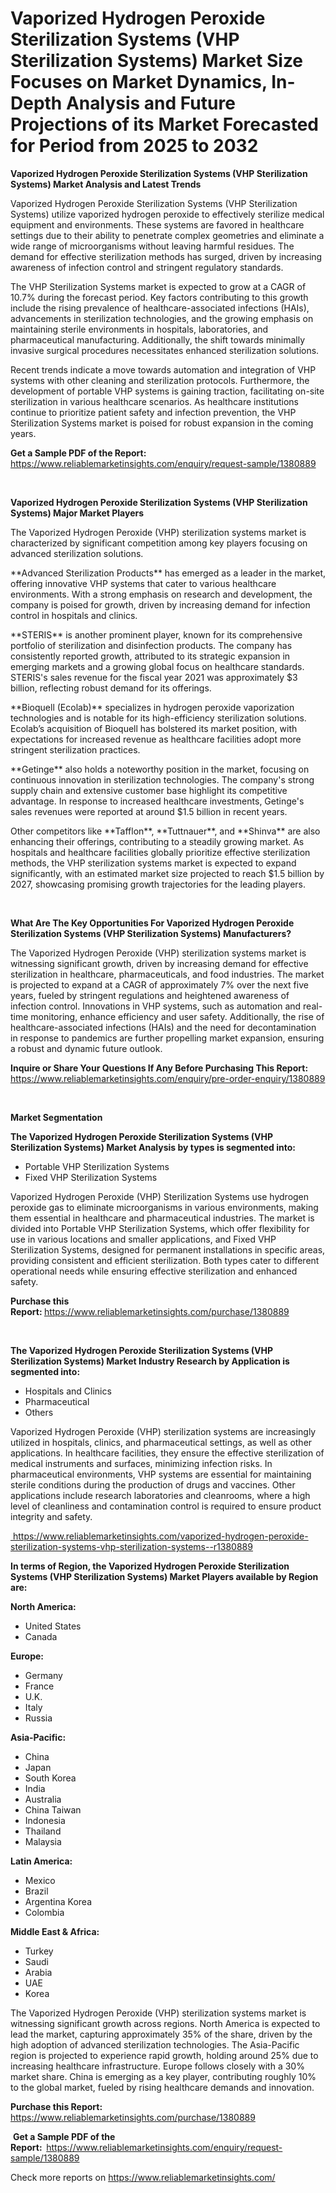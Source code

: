 <p><h1>Vaporized Hydrogen Peroxide Sterilization Systems (VHP Sterilization Systems) Market Size Focuses on Market Dynamics, In-Depth Analysis and Future Projections of its Market Forecasted for Period from 2025 to 2032</h1></p><p><strong>Vaporized Hydrogen Peroxide Sterilization Systems (VHP Sterilization Systems) Market Analysis and Latest Trends</strong></p>
<p><p>Vaporized Hydrogen Peroxide Sterilization Systems (VHP Sterilization Systems) utilize vaporized hydrogen peroxide to effectively sterilize medical equipment and environments. These systems are favored in healthcare settings due to their ability to penetrate complex geometries and eliminate a wide range of microorganisms without leaving harmful residues. The demand for effective sterilization methods has surged, driven by increasing awareness of infection control and stringent regulatory standards.</p><p>The VHP Sterilization Systems market is expected to grow at a CAGR of 10.7% during the forecast period. Key factors contributing to this growth include the rising prevalence of healthcare-associated infections (HAIs), advancements in sterilization technologies, and the growing emphasis on maintaining sterile environments in hospitals, laboratories, and pharmaceutical manufacturing. Additionally, the shift towards minimally invasive surgical procedures necessitates enhanced sterilization solutions.</p><p>Recent trends indicate a move towards automation and integration of VHP systems with other cleaning and sterilization protocols. Furthermore, the development of portable VHP systems is gaining traction, facilitating on-site sterilization in various healthcare scenarios. As healthcare institutions continue to prioritize patient safety and infection prevention, the VHP Sterilization Systems market is poised for robust expansion in the coming years.</p></p>
<p><strong>Get a Sample PDF of the Report:&nbsp;</strong> <a href="https://www.reliablemarketinsights.com/enquiry/request-sample/1380889?utm_campaign=3169&utm_medium=2&utm_source=Github&utm_content=ia&utm_term=04032025&utm_id=vaporized-hydrogen-peroxide-sterilization-systems-vhp-sterilization-systems">https://www.reliablemarketinsights.com/enquiry/request-sample/1380889</a></p>
<p>&nbsp;</p>
<p><strong>Vaporized Hydrogen Peroxide Sterilization Systems (VHP Sterilization Systems) Major Market Players</strong></p>
<p><p>The Vaporized Hydrogen Peroxide (VHP) sterilization systems market is characterized by significant competition among key players focusing on advanced sterilization solutions. </p><p>**Advanced Sterilization Products** has emerged as a leader in the market, offering innovative VHP systems that cater to various healthcare environments. With a strong emphasis on research and development, the company is poised for growth, driven by increasing demand for infection control in hospitals and clinics.</p><p>**STERIS** is another prominent player, known for its comprehensive portfolio of sterilization and disinfection products. The company has consistently reported growth, attributed to its strategic expansion in emerging markets and a growing global focus on healthcare standards. STERIS's sales revenue for the fiscal year 2021 was approximately $3 billion, reflecting robust demand for its offerings.</p><p>**Bioquell (Ecolab)** specializes in hydrogen peroxide vaporization technologies and is notable for its high-efficiency sterilization solutions. Ecolab’s acquisition of Bioquell has bolstered its market position, with expectations for increased revenue as healthcare facilities adopt more stringent sterilization practices.</p><p>**Getinge** also holds a noteworthy position in the market, focusing on continuous innovation in sterilization technologies. The company's strong supply chain and extensive customer base highlight its competitive advantage. In response to increased healthcare investments, Getinge's sales revenues were reported at around $1.5 billion in recent years.</p><p>Other competitors like **Tafflon**, **Tuttnauer**, and **Shinva** are also enhancing their offerings, contributing to a steadily growing market. As hospitals and healthcare facilities globally prioritize effective sterilization methods, the VHP sterilization systems market is expected to expand significantly, with an estimated market size projected to reach $1.5 billion by 2027, showcasing promising growth trajectories for the leading players.</p></p>
<p>&nbsp;</p>
<p><strong>What Are The Key Opportunities For Vaporized Hydrogen Peroxide Sterilization Systems (VHP Sterilization Systems) Manufacturers?</strong></p>
<p><p>The Vaporized Hydrogen Peroxide (VHP) sterilization systems market is witnessing significant growth, driven by increasing demand for effective sterilization in healthcare, pharmaceuticals, and food industries. The market is projected to expand at a CAGR of approximately 7% over the next five years, fueled by stringent regulations and heightened awareness of infection control. Innovations in VHP systems, such as automation and real-time monitoring, enhance efficiency and user safety. Additionally, the rise of healthcare-associated infections (HAIs) and the need for decontamination in response to pandemics are further propelling market expansion, ensuring a robust and dynamic future outlook.</p></p>
<p><strong>Inquire or Share Your Questions If Any Before Purchasing This Report:</strong> <a href="https://www.reliablemarketinsights.com/enquiry/pre-order-enquiry/1380889?utm_campaign=3169&utm_medium=2&utm_source=Github&utm_content=ia&utm_term=04032025&utm_id=vaporized-hydrogen-peroxide-sterilization-systems-vhp-sterilization-systems">https://www.reliablemarketinsights.com/enquiry/pre-order-enquiry/1380889</a></p>
<p>&nbsp;</p>
<p><strong>Market Segmentation</strong></p>
<p><strong>The Vaporized Hydrogen Peroxide Sterilization Systems (VHP Sterilization Systems) Market Analysis by types is segmented into:</strong></p>
<p><ul><li>Portable VHP Sterilization Systems</li><li>Fixed VHP Sterilization Systems</li></ul></p>
<p><p>Vaporized Hydrogen Peroxide (VHP) Sterilization Systems use hydrogen peroxide gas to eliminate microorganisms in various environments, making them essential in healthcare and pharmaceutical industries. The market is divided into Portable VHP Sterilization Systems, which offer flexibility for use in various locations and smaller applications, and Fixed VHP Sterilization Systems, designed for permanent installations in specific areas, providing consistent and efficient sterilization. Both types cater to different operational needs while ensuring effective sterilization and enhanced safety.</p></p>
<p><strong>Purchase this Report:&nbsp;</strong><a href="https://www.reliablemarketinsights.com/purchase/1380889?utm_campaign=3169&utm_medium=2&utm_source=Github&utm_content=ia&utm_term=04032025&utm_id=vaporized-hydrogen-peroxide-sterilization-systems-vhp-sterilization-systems">https://www.reliablemarketinsights.com/purchase/1380889</a></p>
<p>&nbsp;</p>
<p><strong>The Vaporized Hydrogen Peroxide Sterilization Systems (VHP Sterilization Systems) Market Industry Research by Application is segmented into:</strong></p>
<p><ul><li>Hospitals and Clinics</li><li>Pharmaceutical</li><li>Others</li></ul></p>
<p><p>Vaporized Hydrogen Peroxide (VHP) sterilization systems are increasingly utilized in hospitals, clinics, and pharmaceutical settings, as well as other applications. In healthcare facilities, they ensure the effective sterilization of medical instruments and surfaces, minimizing infection risks. In pharmaceutical environments, VHP systems are essential for maintaining sterile conditions during the production of drugs and vaccines. Other applications include research laboratories and cleanrooms, where a high level of cleanliness and contamination control is required to ensure product integrity and safety.</p></p>
<p><a href="https://www.reliablemarketinsights.com/vaporized-hydrogen-peroxide-sterilization-systems-vhp-sterilization-systems--r1380889?utm_campaign=3169&utm_medium=2&utm_source=Github&utm_content=ia&utm_term=04032025&utm_id=vaporized-hydrogen-peroxide-sterilization-systems-vhp-sterilization-systems">&nbsp;https://www.reliablemarketinsights.com/vaporized-hydrogen-peroxide-sterilization-systems-vhp-sterilization-systems--r1380889</a></p>
<p><strong>In terms of Region, the Vaporized Hydrogen Peroxide Sterilization Systems (VHP Sterilization Systems) Market Players available by Region are:</strong></p>
<p>
    <p> <strong> North America: </strong>
        <ul>
            <li>United States</li>
            <li>Canada</li>
        </ul>
        </p> 
    <p> <strong> Europe: </strong>
        <ul>
            <li>Germany</li>
            <li>France</li>
            <li>U.K.</li>
            <li>Italy</li>
            <li>Russia</li>
        </ul>
        </p> 
    <p> <strong> Asia-Pacific: </strong>
        <ul>
            <li>China</li>
            <li>Japan</li>
            <li>South Korea</li>
            <li>India</li>
            <li>Australia</li>
            <li>China Taiwan</li>
            <li>Indonesia</li>
            <li>Thailand</li>
            <li>Malaysia</li>
        </ul>
        </p> 
    <p> <strong> Latin America: </strong>
        <ul>
            <li>Mexico</li>
            <li>Brazil</li>
            <li>Argentina Korea</li>
            <li>Colombia</li>
        </ul>
        </p> 
    <p> <strong> Middle East & Africa: </strong>
        <ul>
            <li>Turkey</li>
            <li>Saudi</li>
            <li>Arabia</li>
            <li>UAE</li>
            <li>Korea</li>
        </ul>
    </p>
    </p>
<p><p>The Vaporized Hydrogen Peroxide (VHP) sterilization systems market is witnessing significant growth across regions. North America is expected to lead the market, capturing approximately 35% of the share, driven by the high adoption of advanced sterilization technologies. The Asia-Pacific region is projected to experience rapid growth, holding around 25% due to increasing healthcare infrastructure. Europe follows closely with a 30% market share. China is emerging as a key player, contributing roughly 10% to the global market, fueled by rising healthcare demands and innovation.</p></p>
<p><strong>Purchase this Report: </strong><a href="https://www.reliablemarketinsights.com/purchase/1380889?utm_campaign=3169&utm_medium=2&utm_source=Github&utm_content=ia&utm_term=04032025&utm_id=vaporized-hydrogen-peroxide-sterilization-systems-vhp-sterilization-systems">https://www.reliablemarketinsights.com/purchase/1380889</a></p>
<p>&nbsp;<strong>Get a Sample PDF of the Report:&nbsp;&nbsp;</strong><a href="https://www.reliablemarketinsights.com/enquiry/request-sample/1380889?utm_campaign=3169&utm_medium=2&utm_source=Github&utm_content=ia&utm_term=04032025&utm_id=vaporized-hydrogen-peroxide-sterilization-systems-vhp-sterilization-systems">https://www.reliablemarketinsights.com/enquiry/request-sample/1380889</a></p>
<p><strong></strong></p>
<p>Check more reports on <a href="https://www.reliablemarketinsights.com/?utm_campaign=3169&utm_medium=2&utm_source=Github&utm_content=ia&utm_term=04032025&utm_id=vaporized-hydrogen-peroxide-sterilization-systems-vhp-sterilization-systems">https://www.reliablemarketinsights.com/</a></p>